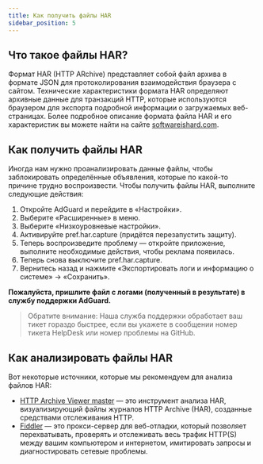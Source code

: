 ```yaml
---
title: Как получить файлы HAR
sidebar_position: 5
---
```


## Что такое файлы HAR?
Формат HAR (HTTP ARchive) представляет собой файл архива в формате JSON для протоколирования взаимодействия браузера с сайтом. Технические характеристики формата HAR определяют архивные данные для транзакций HTTP, которые используются браузером для экспорта подробной информации о загружаемых веб-страницах. Более подробное описание формата файла HAR и его характеристик вы можете найти на сайте [softwareishard.com](http://www.softwareishard.com/blog/har-12-spec/).

## Как получить файлы HAR
Иногда нам нужно проанализировать данные файлы, чтобы заблокировать определённые объявления, которые по какой-то причине трудно воспроизвести. Чтобы получить файлы HAR, выполните следующие действия:
1. Откройте AdGuard и перейдите в «Настройки».
2. Выберите «Расширенные» в меню.
3. Выберите «Низкоуровневые настройки».
4. Активируйте pref.har.capture (придётся перезапустить защиту).
5. Теперь воспроизведите проблему — откройте приложение, выполните необходимые действия, чтобы реклама появилась.
6. Теперь снова выключите pref.har.capture.
7. Вернитесь назад и нажмите «Экспортировать логи и информацию о системе» → «Сохранить».

**Пожалуйста, пришлите файл с логами (полученный в результате) в службу поддержки AdGuard.**

> Обратите внимание: Наша служба поддержки обработает ваш тикет гораздо быстрее, если вы укажете в сообщении номер тикета HelpDesk или номер проблемы на GitHub.

## Как анализировать файлы HAR
Вот некоторые источники, которые мы рекомендуем для анализа файлов HAR:
* [HTTP Archive Viewer master](https://gitgrimbo.github.io/harviewer/master/) — это инструмент анализа HAR, визуализирующий файлы журналов HTTP Archive (HAR), созданные средствами отслеживания HTTP.
* [Fiddler](https://www.telerik.com/fiddler) — это прокси-сервер для веб-отладки, который позволяет перехватывать, проверять и отслеживать весь трафик HTTP(S) между вашим компьютером и интернетом, имитировать запросы и диагностировать сетевые проблемы.
